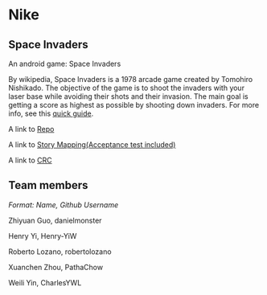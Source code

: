 # Nike

## Space Invaders

An android game: Space Invaders

By wikipedia, Space Invaders is a 1978 arcade game created by Tomohiro Nishikado.
The objective of the game is to shoot the invaders with  your laser base while
avoiding their shots and their invasion. The main goal is getting a score as
highest as possible by shooting down invaders.
For more info, see this [quick guide](https://www.classicgaming.cc/classics/space-invaders/play-guide).

A link to [Repo](https://github.com/ecs160ss12019/Nike)

A link to [Story Mapping(Acceptance test included)](https://github.com/ecs160ss12019/Nike/blob/master/StoryMapping.md)

A link to [CRC](https://github.com/ecs160ss12019/Nike/blob/master/CRC.md)

## Team members

*Format: Name, Github Username*

Zhiyuan Guo,    danielmonster

Henry Yi,    Henry-YiW

Roberto Lozano,    robertolozano

Xuanchen Zhou,    PathaChow

Weili Yin,    CharlesYWL
